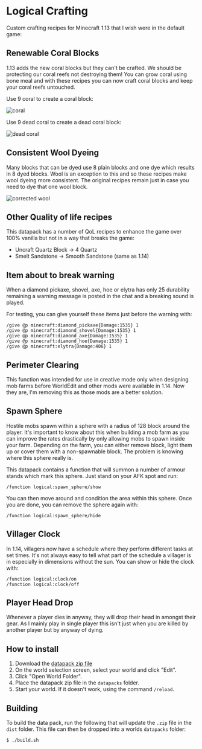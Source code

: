 # Logical Crafting

Custom crafting recipes for Minecraft 1.13 that I wish were in the default game:

## Renewable Coral Blocks

1.13 adds the new coral blocks but they can't be crafted. We should be protecting our coral reefs not destroying them!
You can grow coral using bone meal and with these recipes you can now craft coral blocks and keep your coral reefs
untouched.

Use 9 coral to create a coral block:

![coral](https://raw.githubusercontent.com/logicalgeekboy/logical-crafting/master/screenshots/coral_blocks.png)

Use 9 dead coral to create a dead coral block:

![dead coral](https://raw.githubusercontent.com/logicalgeekboy/logical-crafting/master/screenshots/dead_coral_blocks.png)

## Consistent Wool Dyeing

Many blocks that can be dyed use 8 plain blocks and one dye which results in 8 dyed blocks. Wool is an exception to this
and so these recipes make wool dyeing more consistent. The original recipes remain just in case you need to dye that one
wool block.

![corrected wool](https://raw.githubusercontent.com/logicalgeekboy/logical-crafting/master/screenshots/wool.png)

## Other Quality of life recipes

This datapack has a number of QoL recipes to enhance the game over 100% vanilla but not in a way that breaks the game:

* Uncraft Quartz Block -> 4 Quartz
* Smelt Sandstone -> Smooth Sandstone (same as 1.14)

## Item about to break warning

When a diamond pickaxe, shovel, axe, hoe or elytra has only 25 durability remaining a warning message is posted in the chat and a
breaking sound is played.

For testing, you can give yourself these items just before the warning with:

```
/give @p minecraft:diamond_pickaxe{Damage:1535} 1
/give @p minecraft:diamond_shovel{Damage:1535} 1
/give @p minecraft:diamond_axe{Damage:1535} 1
/give @p minecraft:diamond_hoe{Damage:1535} 1
/give @p minecraft:elytra{Damage:406} 1
```

## Perimeter Clearing

This function was intended for use in creative mode only when designing mob farms before WorldEdit and other mods were
available in 1.14. Now they are, I'm removing this as those mods are a better solution.

## Spawn Sphere

Hostile mobs spawn within a sphere with a radius of 128 block around the player. It's important to know about this
when building a mob farm as you can improve the rates drastically by only allowing mobs to spawn inside your farm.
Depending on the farm, you can either remove block, light them up or cover them with a non-spawnable block. The problem
is knowing where this sphere really is.

This datapack contains a function that will summon a number of armour stands which mark this sphere. Just stand on your
AFK spot and run:

```
/function logical:spawn_sphere/show
```

You can then move around and condition the area within this sphere. Once you are done, you can remove the sphere again
with:

```
/function logical:spawn_sphere/hide
```

## Villager Clock

In 1.14, villagers now have a schedule where they perform different tasks at set times. It's not always easy to tell
what part of the schedule a villager is in especially in dimensions without the sun. You can show or hide the clock
with:

```
/function logical:clock/on
/function logical:clock/off
```

## Player Head Drop

Whenever a player dies in anyway, they will drop their head in amongst their gear. As I mainly play in single player
this isn't just when you are killed by another player but by anyway of dying.

## How to install

1. Download the [datapack zip file](https://github.com/LogicalGeekBoy/logical-crafting/raw/master/dist/logical-crafting.zip)
2. On the world selection screen, select your world and click "Edit".
3. Click "Open World Folder".
4. Place the datapack zip file in the `datapacks` folder.
5. Start your world. If it doesn't work, using the command `/reload`.

## Building

To build the data pack, run the following that will update the `.zip` file in the `dist` folder. This file can then be
dropped into a worlds `datapacks` folder:

```
$ ./build.sh
```
